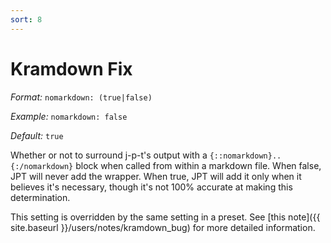 ```yaml
---
sort: 8
---
```


# Kramdown Fix

*Format:* `nomarkdown: (true|false)`

*Example:* `nomarkdown: false`

*Default:* `true`

Whether or not to surround j-p-t's output with a
`{::nomarkdown}..{:/nomarkdown}` block when called from within a markdown file.
When false, JPT will never add the wrapper. When true, JPT will add it only when
it believes it's necessary, though it's not 100% accurate at making this
determination.

This setting is overridden by the same setting in a preset. See [this note]({{
site.baseurl }}/users/notes/kramdown_bug) for more detailed information. 
